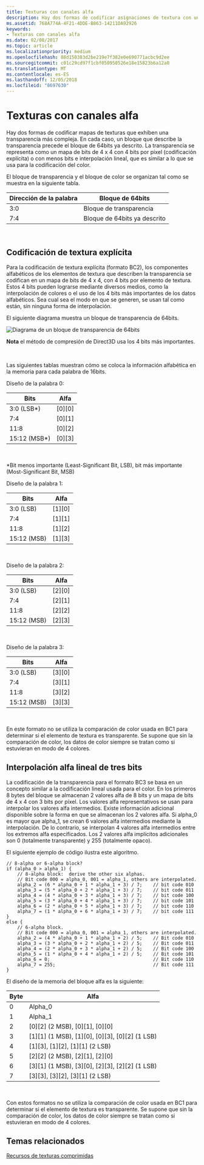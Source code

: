 ```yaml
---
title: Texturas con canales alfa
description: Hay dos formas de codificar asignaciones de textura con una transparencia más compleja.
ms.assetid: 768A774A-4F21-4DDE-B863-14211DA92926
keywords:
- Texturas con canales alfa
ms.date: 02/08/2017
ms.topic: article
ms.localizationpriority: medium
ms.openlocfilehash: 88d150383d2be219e7f382e0e690771acbc9d2ee
ms.sourcegitcommit: c01c29cd97f1cbf050950526e18e15823b6a12a0
ms.translationtype: MT
ms.contentlocale: es-ES
ms.lasthandoff: 12/05/2018
ms.locfileid: "8697630"
---
```

# <a name="textures-with-alpha-channels"></a>Texturas con canales alfa


Hay dos formas de codificar mapas de texturas que exhiben una transparencia más compleja. En cada caso, un bloque que describe la transparencia precede el bloque de 64bits ya descrito. La transparencia se representa como un mapa de bits de 4 x 4 con 4 bits por píxel (codificación explícita) o con menos bits e interpolación lineal, que es similar a lo que se usa para la codificación del color.

El bloque de transparencia y el bloque de color se organizan tal como se muestra en la siguiente tabla.

| Dirección de la palabra | Bloque de 64bits                      |
|--------------|-----------------------------------|
| 3:0          | Bloque de transparencia                |
| 7:4          | Bloque de 64bits ya descrito |

 

## <a name="span-idexplicit-texture-encodingspanspan-idexplicit-texture-encodingspanspan-idexplicit-texture-encodingspanexplicit-texture-encoding"></a><span id="Explicit-Texture-Encoding"></span><span id="explicit-texture-encoding"></span><span id="EXPLICIT-TEXTURE-ENCODING"></span>Codificación de textura explícita


Para la codificación de textura explícita (formato BC2), los componentes alfabéticos de los elementos de textura que describen la transparencia se codifican en un mapa de bits de 4 x 4, con 4 bits por elemento de textura. Estos 4 bits pueden lograrse mediante diversos medios, como la interpolación de colores o el uso de los 4 bits más importantes de los datos alfabéticos. Sea cual sea el modo en que se generen, se usan tal como están, sin ninguna forma de interpolación.

El siguiente diagrama muestra un bloque de transparencia de 64bits.

![Diagrama de un bloque de transparencia de 64bits](images/colors4.png)

**Nota**  el método de compresión de Direct3D usa los 4 bits más importantes.

 

Las siguientes tablas muestran cómo se coloca la información alfabética en la memoria para cada palabra de 16bits.

Diseño de la palabra 0:

| Bits          | Alfa      |
|---------------|------------|
| 3:0 (LSB\*)   | \[0\]\[0\] |
| 7:4           | \[0\]\[1\] |
| 11:8          | \[0\]\[2\] |
| 15:12 (MSB\*) | \[0\]\[3\] |

 

\*Bit menos importante (Least-Significant Bit, LSB), bit más importante (Most-Significant Bit, MSB)

Diseño de la palabra 1:

| Bits        | Alfa      |
|-------------|------------|
| 3:0 (LSB)   | \[1\]\[0\] |
| 7:4         | \[1\]\[1\] |
| 11:8        | \[1\]\[2\] |
| 15:12 (MSB) | \[1\]\[3\] |

 

Diseño de la palabra 2:

| Bits        | Alfa      |
|-------------|------------|
| 3:0 (LSB)   | \[2\]\[0\] |
| 7:4         | \[2\]\[1\] |
| 11:8        | \[2\]\[2\] |
| 15:12 (MSB) | \[2\]\[3\] |

 

Diseño de la palabra 3:

| Bits        | Alfa      |
|-------------|------------|
| 3:0 (LSB)   | \[3\]\[0\] |
| 7:4         | \[3\]\[1\] |
| 11:8        | \[3\]\[2\] |
| 15:12 (MSB) | \[3\]\[3\] |

 

En este formato no se utiliza la comparación de color usada en BC1 para determinar si el elemento de textura es transparente. Se supone que sin la comparación de color, los datos de color siempre se tratan como si estuvieran en modo de 4 colores.

## <a name="span-idthree-bit-linear-alpha-interpolationspanspan-idthree-bit-linear-alpha-interpolationspanspan-idthree-bit-linear-alpha-interpolationspanthree-bit-linear-alpha-interpolation"></a><span id="Three-Bit-Linear-Alpha-Interpolation"></span><span id="three-bit-linear-alpha-interpolation"></span><span id="THREE-BIT-LINEAR-ALPHA-INTERPOLATION"></span>Interpolación alfa lineal de tres bits


La codificación de la transparencia para el formato BC3 se basa en un concepto similar a la codificación lineal usada para el color. En los primeros 8 bytes del bloque se almacenan 2 valores alfa de 8 bits y un mapa de bits de 4 x 4 con 3 bits por píxel. Los valores alfa representativos se usan para interpolar los valores alfa intermedios. Existe información adicional disponible sobre la forma en que se almacenan los 2 valores alfa. Si alpha\_0 es mayor que alpha\_1, se crean 6 valores alfa intermedios mediante la interpolación. De lo contrario, se interpolan 4 valores alfa intermedios entre los extremos alfa especificados. Los 2 valores alfa implícitos adicionales son 0 (totalmente transparente) y 255 (totalmente opaco).

El siguiente ejemplo de código ilustra este algoritmo.

```
// 8-alpha or 6-alpha block?    
if (alpha_0 > alpha_1) {    
    // 8-alpha block:  derive the other six alphas.    
    // Bit code 000 = alpha_0, 001 = alpha_1, others are interpolated.
    alpha_2 = (6 * alpha_0 + 1 * alpha_1 + 3) / 7;    // bit code 010
    alpha_3 = (5 * alpha_0 + 2 * alpha_1 + 3) / 7;    // bit code 011
    alpha_4 = (4 * alpha_0 + 3 * alpha_1 + 3) / 7;    // bit code 100
    alpha_5 = (3 * alpha_0 + 4 * alpha_1 + 3) / 7;    // bit code 101
    alpha_6 = (2 * alpha_0 + 5 * alpha_1 + 3) / 7;    // bit code 110
    alpha_7 = (1 * alpha_0 + 6 * alpha_1 + 3) / 7;    // bit code 111  
}    
else {  
    // 6-alpha block.    
    // Bit code 000 = alpha_0, 001 = alpha_1, others are interpolated.
    alpha_2 = (4 * alpha_0 + 1 * alpha_1 + 2) / 5;    // Bit code 010
    alpha_3 = (3 * alpha_0 + 2 * alpha_1 + 2) / 5;    // Bit code 011
    alpha_4 = (2 * alpha_0 + 3 * alpha_1 + 2) / 5;    // Bit code 100
    alpha_5 = (1 * alpha_0 + 4 * alpha_1 + 2) / 5;    // Bit code 101
    alpha_6 = 0;                                      // Bit code 110
    alpha_7 = 255;                                    // Bit code 111
}
```

El diseño de la memoria del bloque alfa es la siguiente:

| Byte | Alfa                                                          |
|------|----------------------------------------------------------------|
| 0    | Alpha\_0                                                       |
| 1    | Alpha\_1                                                       |
| 2    | \[0\]\[2\] (2 MSB), \[0\]\[1\], \[0\]\[0\]                    |
| 3    | \[1\]\[1\] (1 MSB), \[1\]\[0\], \[0\]\[3\], \[0\]\[2\] (1 LSB) |
| 4    | \[1\]\[3\], \[1\]\[2\], \[1\]\[1\] (2 LSB)                    |
| 5    | \[2\]\[2\] (2 MSB), \[2\]\[1\], \[2\]\[0\]                    |
| 6    | \[3\]\[1\] (1 MSB), \[3\]\[0\], \[2\]\[3\], \[2\]\[2\] (1 LSB) |
| 7    | \[3\]\[3\], \[3\]\[2\], \[3\]\[1\] (2 LSB)                    |

 

Con estos formatos no se utiliza la comparación de color usada en BC1 para determinar si el elemento de textura es transparente. Se supone que sin la comparación de color, los datos de color siempre se tratan como si estuvieran en modo de 4 colores.

## <a name="span-idrelated-topicsspanrelated-topics"></a><span id="related-topics"></span>Temas relacionados


[Recursos de texturas comprimidas](compressed-texture-resources.md)

 

 




